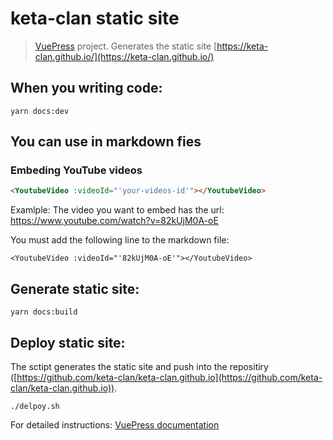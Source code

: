 # keta-clan static site

>[VuePress](https://github.com/vuejs/vuepress) project. Generates the static site [https://keta-clan.github.io/](https://keta-clan.github.io/)

## When you writing code:

```
yarn docs:dev
```

## You can use in markdown fies

### Embeding YouTube videos

``` md
<YoutubeVideo :videoId="'your-videos-id'"></YoutubeVideo>
```
Examlple: 
 The video you want to embed has the url:
 https://www.youtube.com/watch?v=82kUjM0A-oE
 
 You must add the following line to the markdown file:
 
 ```
<YoutubeVideo :videoId="'82kUjM0A-oE'"></YoutubeVideo>
```

## Generate static site:

```
yarn docs:build
```

## Deploy static site:

The sctipt generates the static site and push into the repositiry ([https://github.com/keta-clan/keta-clan.github.io](https://github.com/keta-clan/keta-clan.github.io)).
```
./delpoy.sh
```
For detailed instructions: [VuePress documentation](https://vuepress.vuejs.org/)

